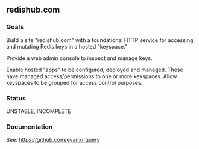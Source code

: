 
## redishub.com

### Goals 

Build a site "redishub.com" with a foundational HTTP service for accessing and mutating Redis keys in a hosted "keyspace."

Provide a web admin console to inspect and manage keys.

Enable hosted "apps" to be configured, deployed and managed. These have managed access/permissions to one or more keyspaces. Allow keyspaces to be grouped for access control purposes.

### Status

UNSTABLE, INCOMPLETE

### Documentation

See: https://github.com/evanx/rquery

